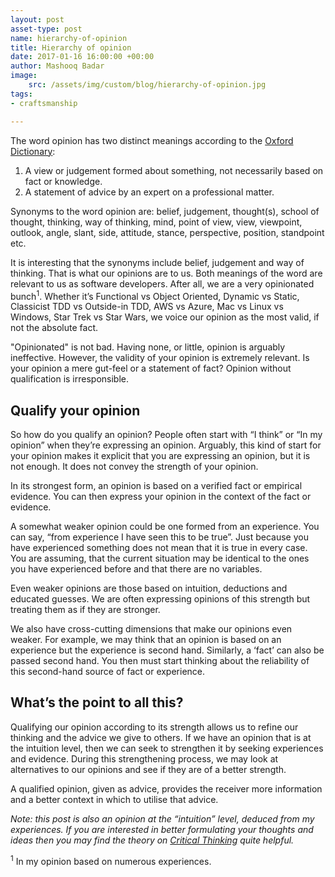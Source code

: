 ```yaml
---
layout: post
asset-type: post
name: hierarchy-of-opinion
title: Hierarchy of opinion
date: 2017-01-16 16:00:00 +00:00
author: Mashooq Badar
image:
    src: /assets/img/custom/blog/hierarchy-of-opinion.jpg
tags:
- craftsmanship

---
```


The word opinion has two distinct meanings according to the [Oxford Dictionary](https://en.oxforddictionaries.com/definition/opinion):

1. A view or judgement formed about something, not necessarily based on fact or knowledge.
2. A statement of advice by an expert on a professional matter.

Synonyms to the word opinion are: belief, judgement, thought(s), school of thought, thinking, way of thinking, mind, point of view, view, viewpoint, outlook, angle, slant, side, attitude, stance, perspective, position, standpoint etc.

It is interesting that the synonyms include belief, judgement and way of thinking. That is what our opinions are to us. Both meanings of the word are relevant to us as software developers. After all, we are a very opinionated bunch<sup>1</sup>. Whether it’s Functional vs Object Oriented, Dynamic vs Static, Classicist TDD vs Outside-in TDD, AWS vs Azure, Mac vs Linux vs Windows, Star Trek vs Star Wars, we voice our opinion as the most valid, if not the absolute fact.

"Opinionated" is not bad. Having none, or little, opinion is arguably ineffective. However, the validity of your opinion is extremely relevant. Is your opinion a mere gut-feel or a statement of fact? Opinion without qualification is irresponsible.

## Qualify your opinion
So how do you qualify an opinion? People often start with “I think” or “In my opinion” when they’re expressing an opinion. Arguably, this kind of start for your opinion makes it explicit that you are expressing an opinion, but it is not enough. It does not convey the strength of your opinion. 

In its strongest form, an opinion is based on a verified fact or empirical evidence. You can then express your opinion in the context of the fact or evidence.

A somewhat weaker opinion could be one formed from an experience. You can say, “from experience I have seen this to be true”. Just because you have experienced something does not mean that it is true in every case. You are assuming, that the current situation may be identical to the ones you have experienced before and that there are no variables.

Even weaker opinions are those based on intuition, deductions and educated guesses. We are often expressing opinions of this strength but treating them as if they are stronger. 

We also have cross-cutting dimensions that make our opinions even weaker. For example, we may think that an opinion is based on an experience but the experience is second hand. Similarly, a ‘fact’ can also be passed second hand. You then must start thinking about the reliability of this second-hand source of fact or experience. 

## What’s the point to all this?
Qualifying our opinion according to its strength allows us to refine our thinking and the advice we give to others. If we have an opinion that is at the intuition level, then we can seek to strengthen it by seeking experiences and evidence. During this strengthening process, we may look at alternatives to our opinions and see if they are of a better strength.

A qualified opinion, given as advice, provides the receiver more information and a better context in which to utilise that advice.

*Note: this post is also an opinion at the “intuition” level, deduced from my experiences. If you are interested in better formulating your thoughts and ideas then you may find the theory on [Critical Thinking](https://en.wikipedia.org/wiki/Critical_thinking) quite helpful.*

<sup>1</sup> In my opinion based on numerous experiences.

